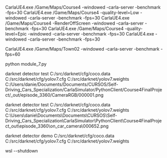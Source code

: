 CarlaUE4.exe /Game/Maps/Course4 -windowed -carla-server -benchmark -fps=30
CarlaUE4.exe /Game/Maps/Course4 -quality-level=Low -windowed -carla-server -benchmark -fps=30
CarlaUE4.exe /Game/Maps/Course4 -RenderOffScreen -windowed -carla-server -benchmark -fps=30
CarlaUE4.exe /Game/Maps/Course4 -quality-level=Epic -windowed -carla-server -benchmark -fps=30
CarlaUE4.exe -windowed -carla-server -benchmark -fps=30

CarlaUE4.exe /Game/Maps/Town02 -windowed -carla-server -benchmark -fps=60

python module_7.py


darknet detector test C:/src/darknet/cfg/coco.data C:/src/darknet/cfg/yolov7.cfg C:/src/darknet/yolov7.weights C:/Users/danie/Documents/Documents/CURSOS/Self-Driving_Cars_Specialization/CarlaSimulator/PythonClient/Course4FinalProject/_out/episode_3360/CameraRGB/000001.png

darknet detector test C:/src/darknet/cfg/coco.data C:/src/darknet/cfg/yolov7.cfg C:/src/darknet/yolov7.weights C:\Users\danie\Documents\Documents\CURSOS\Self-Driving_Cars_Specialization\CarlaSimulator\PythonClient\Course4FinalProject\_out\episode_3360\on_car_camera\000652.png


darknet detector demo C:/src/darknet/cfg/coco.data C:/src/darknet/cfg/yolov7.cfg C:/src/darknet/yolov7.weights

wsl --shutdown
